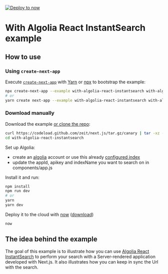 [![Deploy to now](https://deploy.now.sh/static/button.svg)](https://deploy.now.sh/?repo=https://github.com/zeit/next.js/tree/master/examples/with-algolia-react-instantsearch)

# With Algolia React InstantSearch example

## How to use

### Using `create-next-app`

Execute [`create-next-app`](https://github.com/segmentio/create-next-app) with [Yarn](https://yarnpkg.com/lang/en/docs/cli/create/) or [npx](https://github.com/zkat/npx#readme) to bootstrap the example:

```bash
npx create-next-app --example with-algolia-react-instantsearch with-algolia-react-instantsearch-app
# or
yarn create next-app --example with-algolia-react-instantsearch with-algolia-react-instantsearch-app
```

### Download manually

Download the example [or clone the repo](https://github.com/zeit/next.js):

```bash
curl https://codeload.github.com/zeit/next.js/tar.gz/canary | tar -xz --strip=2 next.js-canary/examples/with-algolia-react-instantsearch
cd with-algolia-react-instantsearch
```

Set up Algolia:
- create an [algolia](https://www.algolia.com/) account or use this already [configured index](https://community.algolia.com/react-instantsearch/Getting_started.html#before-we-start)
- update the appId, apikey and indexName you want to search on in components/app.js

Install it and run:

```bash
npm install
npm run dev
# or
yarn
yarn dev
```

Deploy it to the cloud with [now](https://zeit.co/now) ([download](https://zeit.co/download))

```bash
now
```

## The idea behind the example
The goal of this example is to illustrate how you can use [Algolia React InstantSearch](https://community.algolia.com/react-instantsearch/) to perform
your search with a Server-rendered application developed with Next.js. It also illustrates how you 
can keep in sync the Url with the search. 
